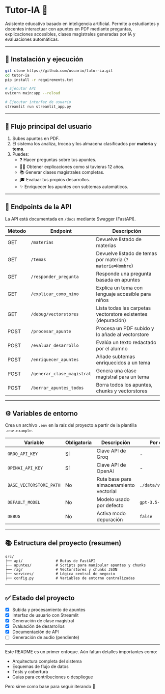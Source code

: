 # Tutor-IA 📘

Asistente educativo basado en inteligencia artificial. Permite a estudiantes y docentes interactuar con apuntes en PDF mediante preguntas, explicaciones accesibles, clases magistrales generadas por IA y evaluaciones automáticas.

---

## 🚀 Instalación y ejecución

```bash
git clone https://github.com/usuario/tutor-ia.git
cd tutor-ia
pip install -r requirements.txt

# Ejecutar API
uvicorn main:app --reload

# Ejecutar interfaz de usuario
streamlit run streamlit_app.py
```

---

## 🧭 Flujo principal del usuario

1. Subes apuntes en PDF.
2. El sistema los analiza, trocea y los almacena clasificados por **materia** y **tema**.
3. Puedes:
   - ❓ Hacer preguntas sobre tus apuntes.
   - 👩‍🎓 Obtener explicaciones como si tuvieras 12 años.
   - 📚 Generar clases magistrales completas.
   - 🎓 Evaluar tus propios desarrollos.
   - ✨ Enriquecer los apuntes con subtemas automáticos.

---

## 📡 Endpoints de la API

La API está documentada en `/docs` mediante Swagger (FastAPI).

| Método | Endpoint                    | Descripción                                                                 |
|--------|-----------------------------|-----------------------------------------------------------------------------|
| GET    | `/materias`                | Devuelve listado de materias                                               |
| GET    | `/temas`                   | Devuelve listado de temas por materia (`?materia=Nombre`)                 |
| GET    | `/responder_pregunta`     | Responde una pregunta basada en apuntes                                   |
| GET    | `/explicar_como_nino`     | Explica un tema con lenguaje accesible para niños                          |
| GET    | `/debug/vectorstores`     | Lista todas las carpetas vectorstore existentes (depuración)              |
| POST   | `/procesar_apunte`        | Procesa un PDF subido y lo añade al vectorstore                           |
| POST   | `/evaluar_desarrollo`     | Evalúa un texto redactado por el alumno                                  |
| POST   | `/enriquecer_apuntes`     | Añade subtemas enriquecidos a un tema                                     |
| POST   | `/generar_clase_magistral`| Genera una clase magistral para un tema                                    |
| POST   | `/borrar_apuntes_todos`   | Borra todos los apuntes, chunks y vectorstores                             |

---

## ⚙️ Variables de entorno

Crea un archivo `.env` en la raíz del proyecto a partir de la plantilla `.env.example`.

| Variable             | Obligatoria | Descripción                           | Por defecto         |
|----------------------|-------------|---------------------------------------|---------------------|
| `GROQ_API_KEY`       | Sí          | Clave API de Groq                     | -                   |
| `OPENAI_API_KEY`     | Sí          | Clave API de OpenAI                   | -                   |
| `BASE_VECTORSTORE_PATH` | No      | Ruta base para almacenamiento vectorial | `./data/vectorstores` |
| `DEFAULT_MODEL`      | No          | Modelo usado por defecto              | `gpt-3.5-turbo`     |
| `DEBUG`              | No          | Activa modo depuración                | `false`             |

---

## 📚 Estructura del proyecto (resumen)

```
src/
├── api/               # Rutas de FastAPI
├── apuntes/           # Scripts para manipular apuntes y chunks
├── rag/               # Vectorstores y chunks JSON
├── services/          # Lógica central de negocio
├── config.py          # Variables de entorno centralizadas
```

---

## ✅ Estado del proyecto

- [x] Subida y procesamiento de apuntes
- [x] Interfaz de usuario con Streamlit
- [x] Generación de clase magistral
- [x] Evaluación de desarrollos
- [x] Documentación de API
- [ ] Generación de audio (pendiente)

---

Este README es un primer enfoque. Aún faltan detalles importantes como:
- Arquitectura completa del sistema
- Esquemas de flujo de datos
- Tests y cobertura
- Guías para contribuciones o despliegue

Pero sirve como base para seguir iterando 🚀
